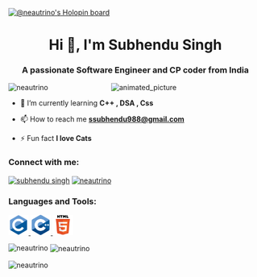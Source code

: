 [![@neautrino's Holopin board](https://holopin.me/neautrino)](https://holopin.io/@neautrino)

<h1 align="center">Hi 👋, I'm Subhendu Singh</h1>
<h3 align="center">A passionate Software Engineer and CP coder from India</h3>

<img align="right" alt="animated_picture" width="300" src="https://miro.medium.com/max/1272/1*ZSVmWGcc1weENb0ShawWxw.gif">

<p align="left"> <img src="https://komarev.com/ghpvc/?username=neautrino&label=Profile%20views&color=0e75b6&style=flat" alt="neautrino" /> </p>

- 🌱 I’m currently learning **C++ , DSA , Css**

- 📫 How to reach me **ssubhendu988@gmail.com**


- ⚡ Fun fact **I love Cats**


<h3 align="left">Connect with me:</h3>
<p align="left">
<a href="https://linkedin.com/in/subhendu singh" target="blank"><img align="center" src="https://raw.githubusercontent.com/rahuldkjain/github-profile-readme-generator/master/src/images/icons/Social/linked-in-alt.svg" alt="subhendu singh" height="30" width="40" /></a>
<a href="https://www.codechef.com/users/neautrino" target="blank"><img align="center" src="https://cdn.jsdelivr.net/npm/simple-icons@3.1.0/icons/codechef.svg" alt="neautrino" height="30" width="40" /></a>
</p>

<h3 align="left">Languages and Tools:</h3>
<p align="left"> <a href="https://www.cprogramming.com/" target="_blank" rel="noreferrer"> <img src="https://raw.githubusercontent.com/devicons/devicon/master/icons/c/c-original.svg" alt="c" width="40" height="40"/> </a> <a href="https://www.w3schools.com/cpp/" target="_blank" rel="noreferrer"> <img src="https://raw.githubusercontent.com/devicons/devicon/master/icons/cplusplus/cplusplus-original.svg" alt="cplusplus" width="40" height="40"/> </a> <a href="https://www.w3.org/html/" target="_blank" rel="noreferrer"> <img src="https://raw.githubusercontent.com/devicons/devicon/master/icons/html5/html5-original-wordmark.svg" alt="html5" width="40" height="40"/> </a> </p>

<p><img align="left" src="https://github-readme-stats.vercel.app/api/top-langs?username=neautrino&show_icons=true&locale=en&layout=compact" alt="neautrino" /></p>

<p>&nbsp;<img align="center" src="https://github-readme-stats.vercel.app/api?username=neautrino&show_icons=true&locale=en" alt="neautrino" /></p>

<p><img align="center" src="https://github-readme-streak-stats.herokuapp.com/?user=neautrino&" alt="neautrino" /></p>
